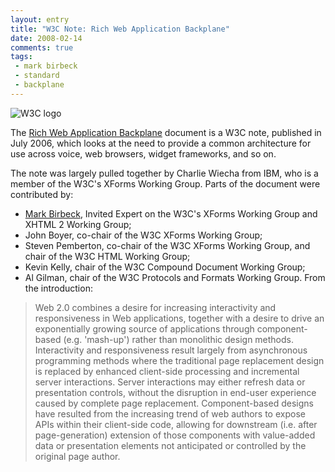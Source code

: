 ```yaml
---
layout: entry
title: "W3C Note: Rich Web Application Backplane"
date: 2008-02-14
comments: true
tags:
 - mark birbeck
 - standard
 - backplane
---
```

![W3C logo](http://www.w3.org/Icons/w3c_home)

The [Rich Web Application
Backplane](http://www.w3.org/MarkUp/Forms/2006/backplane/) document is a W3C
note, published in July 2006, which looks at the need to provide a common
architecture for use across voice, web browsers, widget frameworks, and so on.
<!-- more -->

The note was largely pulled together by Charlie Wiecha from IBM, who is a
member of the W3C's XForms Working Group. Parts of the document were
contributed by:

  * [Mark Birbeck](/mark-birbeck), Invited Expert on the W3C's XForms Working Group and XHTML 2 Working Group;
  * John Boyer, co-chair of the W3C XForms Working Group;
  * Steven Pemberton, co-chair of the W3C XForms Working Group, and chair of the W3C HTML Working Group;
  * Kevin Kelly, chair of the W3C Compound Document Working Group;
  * Al Gilman, chair of the W3C Protocols and Formats Working Group.
From the introduction:

> Web 2.0 combines a desire for increasing interactivity and responsiveness in
Web applications, together with a desire to drive an exponentially growing
source of applications through component-based (e.g. 'mash-up') rather than
monolithic design methods. Interactivity and responsiveness result largely
from asynchronous programming methods where the traditional page replacement
design is replaced by enhanced client-side processing and incremental server
interactions. Server interactions may either refresh data or presentation
controls, without the disruption in end-user experience caused by complete
page replacement. Component-based designs have resulted from the increasing
trend of web authors to expose APIs within their client-side code, allowing
for downstream (i.e. after page-generation) extension of those components with
value-added data or presentation elements not anticipated or controlled by the
original page author.

